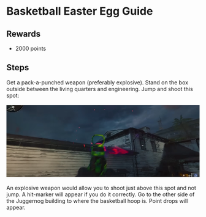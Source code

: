 # Basketball Easter Egg Guide

## Rewards
* 2000 points

## Steps
Get a pack-a-punched weapon (preferably explosive). Stand on the box outside between the living quarters and engineering. Jump and shoot this spot:\
\
![alt text](images/img16.png)\
\
An explosive weapon would allow you to shoot just above this spot and not jump. A hit-marker will appear if you do it correctly. Go to the other side of the Juggernog building to where the basketball hoop is. Point drops will appear.
